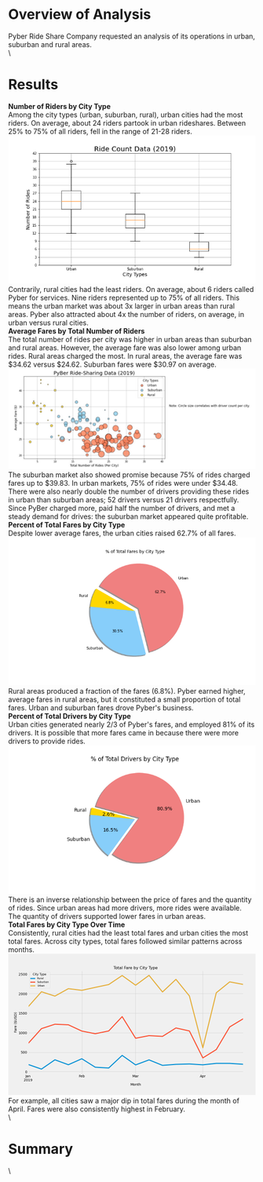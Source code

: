 # Overview of Analysis
Pyber Ride Share Company requested an analysis of its operations in urban, suburban and rural areas. 
\
\
# Results
**Number of Riders by City Type**
\
Among the city types (urban, suburban, rural), urban cities had the most riders. On average, about 24 riders partook in urban rideshares. Between 25% to 75% of all riders, fell in the range of 21-28 riders. 
\
!["Fig2"](https://github.com/dagibbins186/PyBer_Analysis/blob/main/PyBer_Analysis/analysis/Fig2.png)
\
Contrarily, rural cities had the least riders. On average, about 6 riders called Pyber for services. Nine riders represented up to 75% of all riders. This means the urban market was about 3x larger in urban areas than rural areas. Pyber also attracted about 4x the number of riders, on average, in urban versus rural cities.
\
**Average Fares by Total Number of Riders**
\
The total number of rides per city was higher in urban areas than suburban and rural areas. However, the average fare was also lower among urban rides. Rural areas charged the most. In rural areas, the average fare was $34.62 versus $24.62. Suburban fares were $30.97 on average.
\
!["Fig1"](https://github.com/dagibbins186/PyBer_Analysis/blob/main/PyBer_Analysis/analysis/Fig1.jpg)
\
The suburban market also showed promise because 75% of rides charged fares up to $39.83. In urban markets, 75% of rides were under $34.48. There were also nearly double the number of drivers providing these rides in urban than suburban areas; 52 drivers versus 21 drivers respectfully. Since PyBer charged more, paid half the number of drivers, and met a steady demand for drives: the suburban market appeared quite profitable.
\
**Percent of Total Fares by City Type**
\
Despite lower average fares, the urban cities raised 62.7% of all fares. 
\
!["Fig5"](https://github.com/dagibbins186/PyBer_Analysis/blob/main/PyBer_Analysis/analysis/Fig5.png)
\
Rural areas produced a fraction of the fares (6.8%). Pyber earned higher, average fares in rural areas, but it constituted a small proportion of total fares. Urban and suburban fares drove Pyber's business.
\
**Percent of Total Drivers by City Type**
\
Urban cities generated nearly 2/3 of Pyber's fares, and employed 81% of its drivers. It is possible that more fares came in because there were more drivers to provide rides. 
\
!["Fig7"](https://github.com/dagibbins186/PyBer_Analysis/blob/main/PyBer_Analysis/analysis/Fig7.png)
\
There is an inverse relationship between the price of fares and the quantity of rides. Since urban areas had more drivers, more rides were available. The quantity of drivers supported lower fares in urban areas.
\
**Total Fares by City Type Over Time**
\
Consistently, rural cities had the least total fares and urban cities the most total fares. Across city types, total fares followed similar patterns across months. 
\
!["Fig8"](https://github.com/dagibbins186/PyBer_Analysis/blob/main/PyBer_Analysis/analysis/Fig8.png)
\
For example, all cities saw a major dip in total fares during the month of April. Fares were also consistently highest in February. 
\
\
# Summary
\
